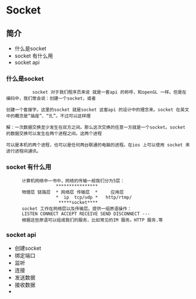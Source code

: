 # Socket

## 简介

* 什么是socket
* socket 有什么用
* socket api

### 什么是socket

```
          socket 对于我们程序员来说 就是一套api 的称呼，和openGL 一样。但是在编码中，我们常会说：创建一个socket，或者

创建一个套接字。这里的socket 就是socket 这套api 的设计中的理念来。socket 在英文中的概念是“插座”、“孔”。不过可以这样理

解：一次数据交换至少发生在双方之间。那么这次交换的任意一方就是一个socket。socket 的数据交换可以发生在两个进程之间。这两个进程

可以是本机的两个进程，也可以是任何两台联通的电脑的进程。在ios 上可以使用 socket 来进行进程间通讯。

```

### socket 有什么用

```
      计算机网络中一书中，网络的传输一般我们分为5层：
                   ****************
      物理层 链路层  * 网络层 传输层  *     应用层
                   *  ip  tcp/udp *   http/rtmp/
                    *****socket****
      socket 工作在网络层以及传输层。提供一组原语操作：
      LISTEN CONNECT ACCEPT RECEIVE SEND DISCONNECT ---
      根据这些原语可以组成我们的服务，比如常见的IM 服务。HTTP 服务.等
```

### socket api

* 创建socket
* 绑定端口
* 监听
* 连接
* 发送数据
* 接收数据
* 


